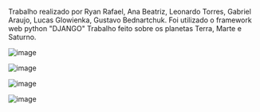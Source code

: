 Trabalho realizado por Ryan Rafael, Ana Beatriz, Leonardo Torres, Gabriel Araujo, Lucas Glowienka, Gustavo Bednartchuk.
Foi utilizado o framework web python "DJANGO" 
Trabalho feito sobre os planetas Terra, Marte e Saturno.

![image](https://github.com/RyanRafaa/PythonStaticPage/assets/112643867/cd3bbf82-2ca2-43b5-8ab2-02a552b918c2)

![image](https://github.com/RyanRafaa/PythonStaticPage/assets/112643867/2cc1bf9c-49ab-4c03-bbc9-9d48c36a3703)

![image](https://github.com/RyanRafaa/PythonStaticPage/assets/112643867/0e004c70-887d-4359-a197-04b0e51894f6)

![image](https://github.com/RyanRafaa/PythonStaticPage/assets/112643867/59fd98b7-b59b-4463-b303-5184a83f045d)






